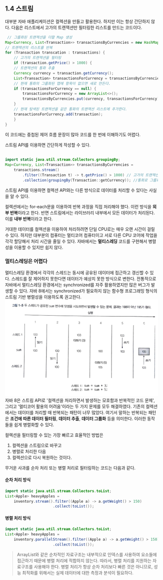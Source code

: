 ## 1.4 스트림

대부분 자바 애플리케이션은 컬렉션을 만들고 활용한다. 하지만 이는 항상 간단하지 않다. 다음은 리스트에서 고가의 트랜잭션만 필터링한 리스트를 만드는 코드이다.

```Java
 // 그룹화된 트랜잭션을 더할 Map 생성
Map<Currency, List<Transaction>> transactionsByCurrencies = new HashMap<>();
// 트랜잭션의 리스트를 반복
for (Transaction transcation : transactions) {
    // 고가의 트랜잭션을 필터링
    if (transaction.getPrice() > 1000) {
    // 트랜잭션의 통화 추출
    Currency currency = transaction.getCurrency();
    List<Transaction> transactionsForCurrency = transactionsByCurrencies.get(currency);
    // 현재 통화의 그룹화된 맵에 항목이 없으면 새로 만든다.
    if (transactionsForCurrency == null) {
        transactionsForCurrency = new ArrayList<>();
        transactionsByCurrencies.put(currency, transactionsForCurrency);
    }
    // 현재 탐색된 트랜잭션을 같은 통화의 트랜잭션 리스트에 추가한다.
    transactionsForCurrency.add(transaction);
    }
}
```

이 코드에는 중첩된 제어 흐름 문장이 많아 코드를 한 번에 이해하기도 어렵다.

스트림 API를 이용하면 간단하게 작성할 수 있다.

```Java

import static java.util.stream.Collectors.groupingBy;
Map<Currency, List<Transaction>> transactionsByCurrencies =
    transactions.stream()
        .filter((Transaction t) -> t.getPrice() > 1000) // 고가의 트랜잭션 필터링
        .collection(groupingBy(Transaction::getCurrency)); //통화로 그룹화함
```

스트림 API를 이용하면 컬렉션 API와는 다른 방식으로 데이터를 처리할 수 있다는 사실을 알 수 있다.

컬렉션에서는 for-each문을 이용하여 반복 과정을 직접 처리해야 했다. 이런 방식을 **외부 반복**이라고 한다. 반면 스트림에서는 라이브러리 내부에서 모든 데이터가 처리된다. 이를 **내부 반복**이라고 한다.

거대한 데이터를 컬렉션을 이용하여 처리하려면 단일 CPU로는 매우 오랜 시간이 걸릴 수 있다. 하지만 대부분의 컴퓨터는 멀티코어 컴퓨터이고 서로 다른 CPU 코어에 작업을 각각 할당해서 처리 시간을 줄일 수 있다. 자바에서는 **멀티스레딩** 코드를 구현해서 병렬성을 이용할 수 있지만 쉽지 않다.

### 멀티스레딩은 어렵다

멀티스레딩 환경에서 각각의 스레드는 동시에 공유된 데이터에 접근하고 갱신할 수 있다. 스레드를 잘 제어하지 못한다면 데이터가 예상치 못한 방식으로 변한다. 전통적으로 자바에서 멀티스레딩 환경에서는 synchronized를 자주 활용하였지만 많은 버그가 발생할 수 있다. 자바 8에서는 synchronized가 필요하지 않는 함수형 프로그래밍 형식의 스트림 기반 병렬성을 이용하도록 권고한다.
![두 스레드가 공유된 sum 변수에 접근하는 그림](image.png)
자바 8은 스트림 API로 '컬렉션을 처리하면서 발생하는 모호함과 반복적인 코드 문제', 그리고 '멀티코어 활용의 어려움'이라는 두 가지 문제를 모두 해결하였다. 기존의 컬렉션에서는 데이터를 처리할 때 반복되는 패턴이 너무 많았다. 여기서 말하는 반복되는 패턴은 **조건에 따른 데이터 필터링**, **데이터 추출**, **데이터 그룹화** 등을 의미한다. 이러한 동작들을 쉽게 병렬화할 수 있다.

컬렉션을 필터링할 수 있는 가장 빠르고 효율적인 방법은

1. 컬렉션을 스트림으로 바꾸고
2. 병렬로 처리한 다음
3. 컬렉션으로 다시 복원하는 것이다.

무거운 사과를 순차 처리 또는 병렬 처리로 필터링하는 코드는 다음과 같다.

#### 순차 처리 방식

```Java
import static java.util.stream.Collectors.toList;
List<Apple> heavyApples =
	inventory.stream().filter((Apple a) -> a.getWeight() > 150)
	                  .collect(toList());
```

#### 병렬 처리 방식

```Java
import static java.util.stream.Collectors.toList;
List<Apple> heavyApples =
	inventory.parallelStream().filter((Apple a) -> a.getWeight() > 150)
	                  .collect(toList());
```

> ArrayList와 같은 순차적인 자료구조는 내부적으로 인덱스를 사용하여 요소들에 접근하기 때문에 병렬 처리에 적합하지 않는다.
> 따라서, 병렬 처리를 지원하는 자료구조를 사용해야 한다.
> 병렬 처리가 항상 순차 처리보다 빠른 것은 아니므로, 성능 최적화를 위해서는 실제 데이터에 대한 측정과 분석이 필요하다.
